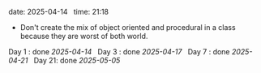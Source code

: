 date: 2025-04-14  
time: 21:18  

- Don't create the mix of object oriented and procedural in a class because they are worst of both world.
  

Day 1 : done *2025-04-14*  
Day 3 : done *2025-04-17*  
Day 7 : done *2025-04-21*  
Day 21: done *2025-05-05*